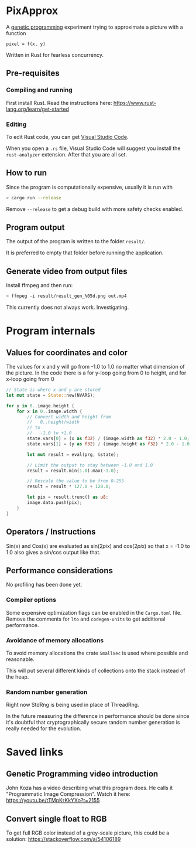 # PixApprox

A [genetic programming](https://en.wikipedia.org/wiki/Genetic_programming) experiment trying to approximate a picture with a function 

```
pixel = f(x, y)
```

Written in Rust for fearless concurrency. 

## Pre-requisites

### Compiling and running
First install Rust. Read the instructions here: https://www.rust-lang.org/learn/get-started

### Editing
To edit Rust code, you can get [Visual Studio Code](https://code.visualstudio.com/).

When you open a `.rs` file, Visual Studio Code will suggest you install the `rust-analyzer` extension. After that you are all set.

## How to run

Since the program is computationally expensive, usually it is run with

```bash
> cargo run --release
```

Remove `--release` to get a debug build with more safety checks enabled.

## Program output

The output of the program is written to the folder `result/`. 

It is preferred to empty that folder before running the application.

## Generate video from output files
Install ffmpeg and then run:
```bash
> ffmpeg -i result/result_gen_%05d.png out.mp4
```

This currently does not always work. Investigating.

# Program internals
## Values for coordinates and color
The values for x and y will go from -1.0 to 1.0 no matter what dimension of the picture.
In the code there is a for y-loop going from 0 to height, and for x-loop going from 0 

```rust
// State is where x and y are stored
let mut state = State::new(NVARS);

for y in 0..image.height {
    for x in 0..image.width {
        // Convert width and height from
        //   0..height/width
        // to
        //   -1.0 to +1.0
        state.vars[0] = (x as f32) / (image.width as f32) * 2.0 - 1.0;
        state.vars[1] = (y as f32) / (image.height as f32) * 2.0 - 1.0;

        let mut result = eval(prg, &state);

        // Limit the output to stay between -1.0 and 1.0
        result = result.min(1.0).max(-1.0);

        // Rescale the value to be from 0-255
        result = result * 127.0 + 128.0;

        let pix = result.trunc() as u8;
        image.data.push(pix);
    }
}
```

## Operators / Instructions

Sin(x) and Cos(x) are evaluated as sin(2*pi*x) and cos(2*pi*x) so that x = -1.0 to 1.0 also gives a sin/cos output like that.

## Performance considerations
No profiling has been done yet.

### Compiler options
Some expensive optimization flags can be enabled in the `Cargo.toml` file. Remove the comments for `lto` and `codegen-units` to get additional performance.

### Avoidance of memory allocations
To avoid memory allocations the crate `SmallVec` is used where possible and reasonable. 

This will put several different kinds of collections onto the stack instead of the heap.

### Random number generation
Right now StdRng is being used in place of ThreadRng.

In the future measuring the difference in performance should be done since it's doubtful that cryptographically secure random number generation is really needed for the evolution.

# Saved links

## Genetic Programming video introduction
John Koza has a video describing what this program does. He calls it "Programmatic Image Compression". Watch it here: https://youtu.be/tTMpKrKkYXo?t=2155

## Convert single float to RGB
To get full RGB color instead of a grey-scale picture, this could be a solution:
https://stackoverflow.com/a/54106189
